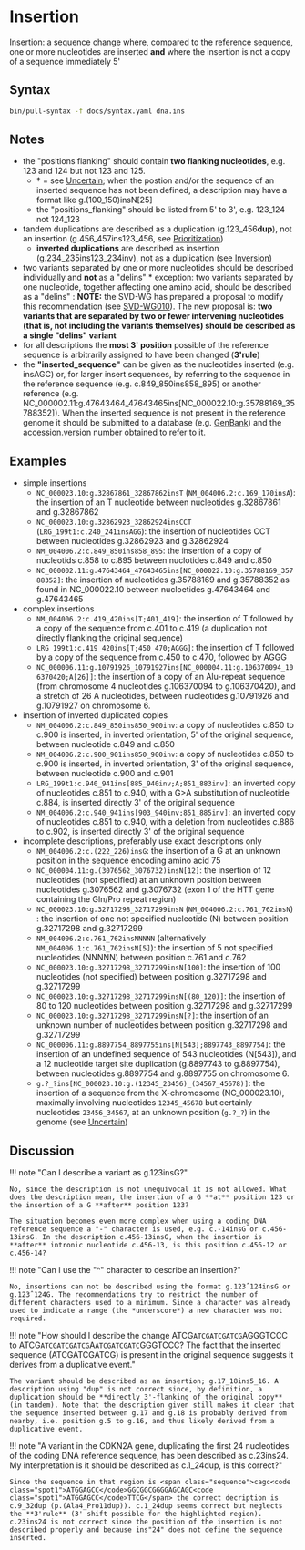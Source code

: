 # Insertion

<!-- ## Definition -->

Insertion: a sequence change where, compared to the reference sequence, one or more nucleotides are inserted **and** where the insertion is not a copy of a sequence immediately 5'

## Syntax

```sh exec="true"
bin/pull-syntax -f docs/syntax.yaml dna.ins
```

## Notes

- the "positions flanking" should contain **two flanking nucleotides**, e.g. 123 and 124 but not 123 and 125.
    - † = see [Uncertain](../uncertain.md); when the postion and/or the sequence of an inserted sequence has not been defined, a description may have a format like g.(100_150)insN[25]
    - the "positions_flanking" should be listed from 5' to 3', e.g. 123_124 not 124_123
- tandem duplications are described as a duplication (g.123_456**dup**), not an insertion (g.456_457ins123_456, see [Prioritization](../general.md))
    - **inverted duplications** are described as insertion (g.234_235ins123_234inv), not as a duplication (see [Inversion](inversion.md))
- two variants separated by one or more nucleotides should be described individually and **not** as a "delins" \* exception: two variants separated by one nucleotide, together affecting one amino acid, should be described as a "delins" : **NOTE:** the SVD-WG has prepared a proposal to modify this recommendation (see [SVD-WG010](../../consultation/SVD-WG010.md)). The new proposal is: **two variants that are separated by two or fewer intervening nucleotides (that is, not including the variants themselves) should be described as a single "delins" variant**
- for all descriptions the **most 3' position** possible of the reference sequence is arbitrarily assigned to have been changed (**3'rule**)
- the **"inserted_sequence"** can be given as the nucleotides inserted (e.g. insAGC) or, for larger insert sequences, by referring to the sequence in the reference sequence (e.g. c.849_850ins858_895) or another reference (e.g. NC_000002.11:g.47643464_47643465ins[NC\_000022.10:g.35788169\_35788352]). When the inserted sequence is not present in the reference genome it should be submitted to a database (e.g. [GenBank](http://www.ncbi.nlm.nih.gov/genbank/submit/)) and the accession.version number obtained to refer to it.

## Examples

- simple insertions
    - `NC_000023.10:g.32867861_32867862insT` (`NM_004006.2:c.169_170insA`): the insertion of an T nucleotide between nucleotides g.32867861 and g.32867862
    - `NC_000023.10:g.32862923_32862924insCCT` (`LRG_199t1:c.240_241insAGG`): the insertion of nucleotides CCT between nucleotides g.32862923 and g.32862924
    - `NM_004006.2:c.849_850ins858_895`: the insertion of a copy of nucleotids c.858 to c.895 between nuclotides c.849 and c.850
    - `NC_000002.11:g.47643464_47643465ins[NC_000022.10:g.35788169_35788352]`: the insertion of nucleotides g.35788169 and g.35788352 as found in NC_000022.10 between nucloetides g.47643464 and g.47643465
- complex insertions
    - `NM_004006.2:c.419_420ins[T;401_419]`: the insertion of T followed by a copy of the sequence from c.401 to c.419 (a duplication not directly flanking the original sequence)
    - `LRG_199t1:c.419_420ins[T;450_470;AGGG]`: the insertion of T followed by a copy of the sequence from c.450 to c.470, followed by AGGG
    - `NC_000006.11:g.10791926_10791927ins[NC_000004.11:g.106370094_106370420;A[26]]`: the insertion of a copy of an Alu-repeat sequence (from chromosome 4 nucleotides g.106370094 to g.106370420), and a stretch of 26 A nucleotides, between nucleotides g.10791926 and g.10791927 on chromosome 6.
- insertion of inverted duplicated copies
    - `NM_004006.2:c.849_850ins850_900inv`: a copy of nucleotides c.850 to c.900 is inserted, in inverted orientation, 5' of the original sequence, between nucleotide c.849 and c.850
    - `NM_004006.2:c.900_901ins850_900inv`: a copy of nucleotides c.850 to c.900 is inserted, in inverted orientation, 3' of the original sequence, between nucleotide c.900 and c.901
    - `LRG_199t1:c.940_941ins[885_940inv;A;851_883inv]`: an inverted copy of nucleotides c.851 to c.940, with a G>A substitution of nucleotide c.884, is inserted directly 3' of the original sequence
    - `NM_004006.2:c.940_941ins[903_940inv;851_885inv]`: an inverted copy of nucleotides c.851 to c.940, with a deletion from nucleotides c.886 to c.902, is inserted directly 3' of the original sequence
- incomplete descriptions, preferably use exact descriptions only
    - `NM_004006.2:c.(222_226)insG`: the insertion of a G at an unknown position in the sequence encoding amino acid 75
    - `NC_000004.11:g.(3076562_3076732)insN[12]`: the insertion of 12 nucleotides (not specified) at an unknown position between nucleotides g.3076562 and g.3076732 (exon 1 of the HTT gene containing the Gln/Pro repeat region)
    - `NC_000023.10:g.32717298_32717299insN` (`NM_004006.2:c.761_762insN`) : the insertion of one not specified nucleotide (N) between position g.32717298 and g.32717299
    - `NM_004006.2:c.761_762insNNNNN` (alternatively `NM_004006.1:c.761_762insN[5]`): the insertion of 5 not specified nucleotides (NNNNN) between position c.761 and c.762
    - `NC_000023.10:g.32717298_32717299insN[100]`: the insertion of 100 nucleotides (not specified) between position g.32717298 and g.32717299
    - `NC_000023.10:g.32717298_32717299insN[(80_120)]`: the insertion of 80 to 120 nucleotides between position g.32717298 and g.32717299
    - `NC_000023.10:g.32717298_32717299insN[?]`: the insertion of an unknown number of nucleotides between position g.32717298 and g.32717299
    - `NC_000006.11:g.8897754_8897755ins[N[543];8897743_8897754]`: the insertion of an undefined sequence of 543 nucleotides (N[543]), and a 12 nucleotide target site duplication (g.8897743 to g.8897754), between nucleotides g.8897754 and g.8897755 on chromosome 6.
    - `g.?_?ins[NC_000023.10:g.(12345_23456)_(34567_45678)]`: the insertion of a sequence from the X-chromosome (NC_000023.10), maximally involving nucleotides `12345_45678` but certainly nucleotides `23456_34567`, at an unknown position (`g.?_?`) in the genome (see [Uncertain](../uncertain.md))

## Discussion

!!! note "Can I describe a variant as g.123insG?"

    No, since the description is not unequivocal it is not allowed. What does the description mean, the insertion of a G **at** position 123 or the insertion of a G **after** position 123?

    The situation becomes even more complex when using a coding DNA reference sequence a "-" character is used, e.g. c.-14insG or c.456-13insG. In the description c.456-13insG, when the insertion is **after** intronic nucleotide c.456-13, is this position c.456-12 or c.456-14?

!!! note "Can I use the "^" character to describe an insertion?"

    No, insertions can not be described using the format g.123ˆ124insG or g.123ˆ124G. The recommendations try to restrict the number of different characters used to a minimum. Since a character was already used to indicate a range (the *underscore*) a new character was not required.

!!! note "How should I describe the change <span class="sequence">ATCG<code class="spot1">ATCGATCGATCG</code>AGGGTCCC</span> to <span class="sequence">ATCG<code class="spot1">ATCGATCGATCG</code>A<code class="spot1">ATCGATCGATC</code>GGGTCCC</span>? The fact that the inserted sequence (ATCGATCGATCG) is present in the original sequence suggests it derives from a duplicative event."

    The variant should be described as an insertion; g.17_18ins5_16. A description using "dup" is not correct since, by definition, a duplication should be **directly 3'-flanking of the original copy** (in tandem). Note that the description given still makes it clear that the sequence inserted between g.17 and g.18 is probably derived from nearby, i.e. position g.5 to g.16, and thus likely derived from a duplicative event.

!!! note "A variant in the CDKN2A gene, duplicating the first 24 nucleotides of the coding DNA reference sequence, has been described as c.23ins24. My interpretation is it should be described as c.1_24dup, is this correct?"

    Since the sequence in that region is <span class="sequence">cagc<code class="spot1">ATGGAGCC</code>GGCGGCGGGGAGCAGC<code class="spot1">ATGGAGCC</code>TTCG</span> the correct decription is c.9_32dup (p.(Ala4_Pro11dup)). c.1_24dup seems correct but neglects the **3'rule** (3' shift possible for the highlighted region). c.23ins24 is not correct since the position of the insertion is not described properly and because ins"24" does not define the sequence inserted.
